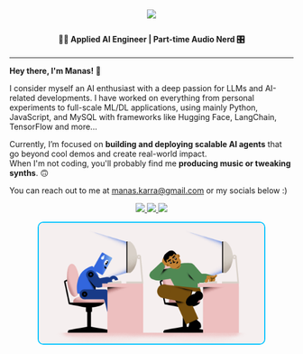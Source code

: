 <h1 align="center">
  <img src="https://readme-typing-svg.herokuapp.com?font=Fira+Code&size=35&pause=500&color=00c3ff&center=true&vCenter=true&width=450&lines=Manas+Karra" />
</h1>

<h4 align="center">
<b> 👨‍💻  Applied AI Engineer | Part-time Audio Nerd </b> 🎛  
</h4>
  
---

**Hey there, I'm Manas!** 👋

I consider myself an AI enthusiast with a deep passion for LLMs and AI-related developments. I have worked on everything from personal experiments to full-scale ML/DL applications, using mainly Python, JavaScript, and MySQL with frameworks like Hugging Face, LangChain, TensorFlow and more...

Currently, I’m focused on **building and deploying scalable AI agents** that go beyond cool demos and create real-world impact.  
When I'm not coding, you'll probably find me **producing music or tweaking synths**. 🙃   

You can reach out to me at manas.karra@gmail.com or my socials below :)
<p align="center">
  <a href="https://linkedin.com/in/manas-karra" target="_blank">
    <img src="https://img.shields.io/badge/LinkedIn-0A66C2?style=for-the-badge&logo=linkedin&logoColor=white" />
  </a>
  <a href="https://www.instagram.com/sledg3r" target="_blank">
    <img src="https://img.shields.io/badge/Instagram-E4405F?style=for-the-badge&logo=instagram&logoColor=white" />
  </a>
  <a href="https://www.youtube.com/@sledg3r" target="_blank">
    <img src="https://img.shields.io/badge/YouTube-FF0000?style=for-the-badge&logo=youtube&logoColor=white" />
  </a>

<p align="center">
  <img src="1732271587_The-Prompt-GIF-Instagram-co-founder-backs-startup-helping-devs-fend-off-AI-1200x640-1.gif" width="400" style="border-radius: 10px; border: 2px solid #00c3ff;" />
</p>
